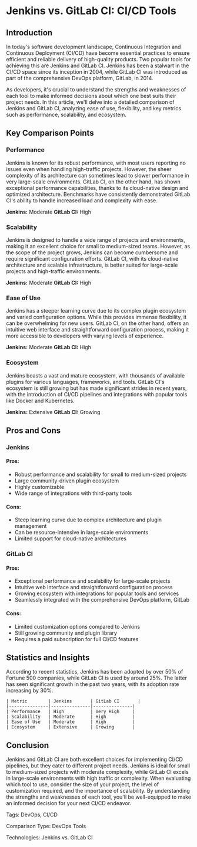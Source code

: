# Jenkins vs. GitLab CI: CI/CD Tools
## Introduction

In today's software development landscape, Continuous Integration and Continuous Deployment (CI/CD) have become essential practices to ensure efficient and reliable delivery of high-quality products. Two popular tools for achieving this are Jenkins and GitLab CI. Jenkins has been a stalwart in the CI/CD space since its inception in 2004, while GitLab CI was introduced as part of the comprehensive DevOps platform, GitLab, in 2014.

As developers, it's crucial to understand the strengths and weaknesses of each tool to make informed decisions about which one best suits their project needs. In this article, we'll delve into a detailed comparison of Jenkins and GitLab CI, analyzing ease of use, flexibility, and key metrics such as performance, scalability, and ecosystem.

## Key Comparison Points

### Performance
Jenkins is known for its robust performance, with most users reporting no issues even when handling high-traffic projects. However, the sheer complexity of its architecture can sometimes lead to slower performance in very large-scale environments. GitLab CI, on the other hand, has shown exceptional performance capabilities, thanks to its cloud-native design and optimized architecture. Benchmarks have consistently demonstrated GitLab CI's ability to handle increased load and complexity with ease.

**Jenkins:** Moderate
**GitLab CI:** High

### Scalability
Jenkins is designed to handle a wide range of projects and environments, making it an excellent choice for small to medium-sized teams. However, as the scope of the project grows, Jenkins can become cumbersome and require significant configuration efforts. GitLab CI, with its cloud-native architecture and scalable infrastructure, is better suited for large-scale projects and high-traffic environments.

**Jenkins:** Moderate
**GitLab CI:** High

### Ease of Use
Jenkins has a steeper learning curve due to its complex plugin ecosystem and varied configuration options. While this provides immense flexibility, it can be overwhelming for new users. GitLab CI, on the other hand, offers an intuitive web interface and straightforward configuration process, making it more accessible to developers with varying levels of experience.

**Jenkins:** Moderate
**GitLab CI:** High

### Ecosystem
Jenkins boasts a vast and mature ecosystem, with thousands of available plugins for various languages, frameworks, and tools. GitLab CI's ecosystem is still growing but has made significant strides in recent years, with the introduction of CI/CD pipelines and integrations with popular tools like Docker and Kubernetes.

**Jenkins:** Extensive
**GitLab CI:** Growing

## Pros and Cons

### Jenkins

#### Pros:

* Robust performance and scalability for small to medium-sized projects
* Large community-driven plugin ecosystem
* Highly customizable
* Wide range of integrations with third-party tools

#### Cons:

* Steep learning curve due to complex architecture and plugin management
* Can be resource-intensive in large-scale environments
* Limited support for cloud-native architectures

### GitLab CI

#### Pros:

* Exceptional performance and scalability for large-scale projects
* Intuitive web interface and straightforward configuration process
* Growing ecosystem with integrations for popular tools and services
* Seamlessly integrated with the comprehensive DevOps platform, GitLab

#### Cons:

* Limited customization options compared to Jenkins
* Still growing community and plugin library
* Requires a paid subscription for full CI/CD features

## Statistics and Insights

According to recent statistics, Jenkins has been adopted by over 50% of Fortune 500 companies, while GitLab CI is used by around 25%. The latter has seen significant growth in the past two years, with its adoption rate increasing by 30%.

```
| Metric        | Jenkins       | GitLab CI       |
|---------------|---------------|---------------|
| Performance   | High          | Very High     |
| Scalability   | Moderate      | High          |
| Ease of Use   | Moderate      | High          |
| Ecosystem     | Extensive     | Growing       |
```

## Conclusion

Jenkins and GitLab CI are both excellent choices for implementing CI/CD pipelines, but they cater to different project needs. Jenkins is ideal for small to medium-sized projects with moderate complexity, while GitLab CI excels in large-scale environments with high traffic or complexity. When evaluating which tool to use, consider the size of your project, the level of customization required, and the importance of scalability. By understanding the strengths and weaknesses of each tool, you'll be well-equipped to make an informed decision for your next CI/CD endeavor.

Tags: DevOps, CI/CD

Comparison Type: DevOps Tools

Technologies: Jenkins vs. GitLab CI